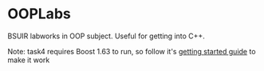 # OOPLabs
BSUIR labworks in OOP subject. Useful for getting into C++.

Note: task4 requires Boost 1.63 to run, so follow it's [getting started guide](http://www.boost.org/doc/libs/1_63_0/more/getting_started/windows.html) to make it work
